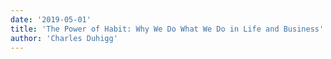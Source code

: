 ```yaml
---
date: '2019-05-01'
title: 'The Power of Habit: Why We Do What We Do in Life and Business'
author: 'Charles Duhigg'
---
```

